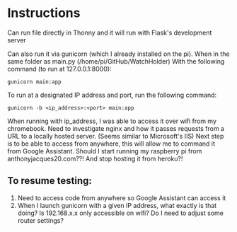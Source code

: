 # Instructions
Can run file directly in Thonny and it will run with Flask's development server

Can also run it via gunicorn (which I already installed on the pi). When in the same folder as main.py (/home/pi/GitHub/WatchHolder)
With the following command (to run at 127.0.0.1:8000):
```
gunicorn main:app
```
To run at a designated IP address and port, run the following command:
```
gunicorn -b <ip_address>:<port> main:app
```

When running with ip_address, I was able to access it over wifi from my chromebook.
Need to investigate nginx and how it passes requests from a URL to a locally hosted server. (Seems similar to Microsoft's IIS)
Next step is to be able to access from anywhere, this will allow me to command it from Google Assistant.
Should I start running my raspberry pi from anthonyjacques20.com??! And stop hosting it from heroku?!


## To resume testing:
1. Need to access code from anywhere so Google Assistant can access it
1. When I launch gunicorn with a given IP address, what exactly is that doing? Is 192.168.x.x only accessible on wifi? Do I need to adjust some router settings?
